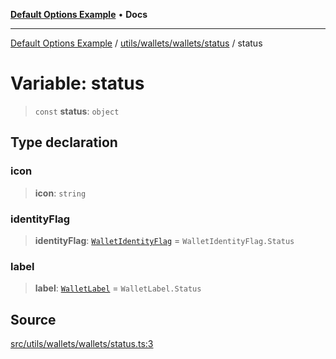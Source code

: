 [**Default Options Example**](../../../../../README.md) • **Docs**

***

[Default Options Example](../../../../../modules.md) / [utils/wallets/wallets/status](../README.md) / status

# Variable: status

> `const` **status**: `object`

## Type declaration

### icon

> **icon**: `string`

### identityFlag

> **identityFlag**: [`WalletIdentityFlag`](../../../types/enumerations/WalletIdentityFlag.md) = `WalletIdentityFlag.Status`

### label

> **label**: [`WalletLabel`](../../../types/enumerations/WalletLabel.md) = `WalletLabel.Status`

## Source

[src/utils/wallets/wallets/status.ts:3](https://github.com/bgd-labs/fe-shared/blob/022d31eeb7e61eeffe2ddf65992458f822122ffc/src/utils/wallets/wallets/status.ts#L3)
